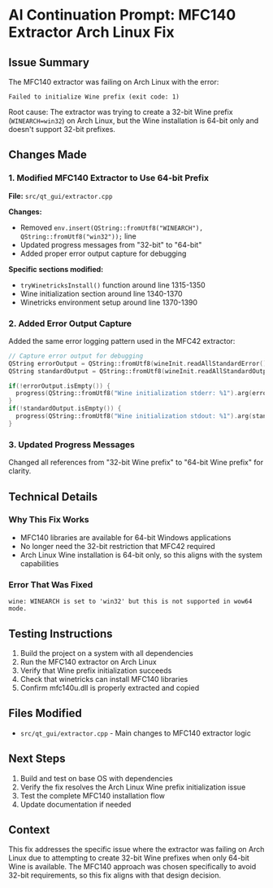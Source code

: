 # AI Continuation Prompt: MFC140 Extractor Arch Linux Fix

## Issue Summary
The MFC140 extractor was failing on Arch Linux with the error:
```
Failed to initialize Wine prefix (exit code: 1)
```

Root cause: The extractor was trying to create a 32-bit Wine prefix (`WINEARCH=win32`) on Arch Linux, but the Wine installation is 64-bit only and doesn't support 32-bit prefixes.

## Changes Made

### 1. Modified MFC140 Extractor to Use 64-bit Prefix
**File:** `src/qt_gui/extractor.cpp`

**Changes:**
- Removed `env.insert(QString::fromUtf8("WINEARCH"), QString::fromUtf8("win32"));` line
- Updated progress messages from "32-bit" to "64-bit"
- Added proper error output capture for debugging

**Specific sections modified:**
- `tryWinetricksInstall()` function around line 1315-1350
- Wine initialization section around line 1340-1370
- Winetricks environment setup around line 1370-1390

### 2. Added Error Output Capture
Added the same error logging pattern used in the MFC42 extractor:
```cpp
// Capture error output for debugging
QString errorOutput = QString::fromUtf8(wineInit.readAllStandardError());
QString standardOutput = QString::fromUtf8(wineInit.readAllStandardOutput());

if(!errorOutput.isEmpty()) {
  progress(QString::fromUtf8("Wine initialization stderr: %1").arg(errorOutput));
}
if(!standardOutput.isEmpty()) {
  progress(QString::fromUtf8("Wine initialization stdout: %1").arg(standardOutput));
}
```

### 3. Updated Progress Messages
Changed all references from "32-bit Wine prefix" to "64-bit Wine prefix" for clarity.

## Technical Details

### Why This Fix Works
- MFC140 libraries are available for 64-bit Windows applications
- No longer need the 32-bit restriction that MFC42 required
- Arch Linux Wine installation is 64-bit only, so this aligns with the system capabilities

### Error That Was Fixed
```
wine: WINEARCH is set to 'win32' but this is not supported in wow64 mode.
```

## Testing Instructions

1. Build the project on a system with all dependencies
2. Run the MFC140 extractor on Arch Linux
3. Verify that Wine prefix initialization succeeds
4. Check that winetricks can install MFC140 libraries
5. Confirm mfc140u.dll is properly extracted and copied

## Files Modified
- `src/qt_gui/extractor.cpp` - Main changes to MFC140 extractor logic

## Next Steps
1. Build and test on base OS with dependencies
2. Verify the fix resolves the Arch Linux Wine prefix initialization issue
3. Test the complete MFC140 installation flow
4. Update documentation if needed

## Context
This fix addresses the specific issue where the extractor was failing on Arch Linux due to attempting to create 32-bit Wine prefixes when only 64-bit Wine is available. The MFC140 approach was chosen specifically to avoid 32-bit requirements, so this fix aligns with that design decision. 